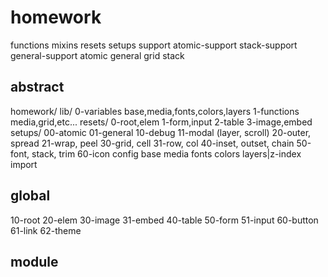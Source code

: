 # homework

functions
mixins
resets
setups
  support
    atomic-support
    stack-support
    general-support
  atomic
  general
  grid
  stack


## abstract
  homework/
    lib/
      0-variables
        base,media,fonts,colors,layers
      1-functions
        media,grid,etc...
    resets/
      0-root,elem
      1-form,input
      2-table
      3-image,embed
    setups/
      00-atomic
      01-general
      10-debug
      11-modal (layer, scroll)
      20-outer, spread
      21-wrap, peel
      30-grid, cell
      31-row, col
      40-inset, outset, chain
      50-font, stack, trim
      60-icon
  config
    base media fonts colors layers|z-index
  import

## global
  10-root
  20-elem
  30-image
  31-embed
  40-table
  50-form
  51-input
  60-button
  61-link
  62-theme

## module
